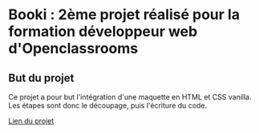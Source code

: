 # Booki : 2ème projet réalisé pour la formation développeur web d'Openclassrooms

## But du projet

Ce projet a pour but l'intégration d'une maquette en HTML et CSS vanilla.
Les étapes sont donc le découpage, puis l'écriture du code.

[Lien du projet](https://booki-lolulo69.vercel.app/)
